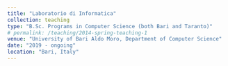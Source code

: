 ```yaml
---
title: "Laboratorio di Informatica"
collection: teaching
type: "B.Sc. Programs in Computer Science (both Bari and Taranto)"
# permalink: /teaching/2014-spring-teaching-1
venue: "University of Bari Aldo Moro, Department of Computer Science"
date: "2019 - ongoing"
location: "Bari, Italy"
---
```


<!-- This is a description of a teaching experience. You can use markdown like any other post.

Heading 1
======

Heading 2
======

Heading 3
====== -->